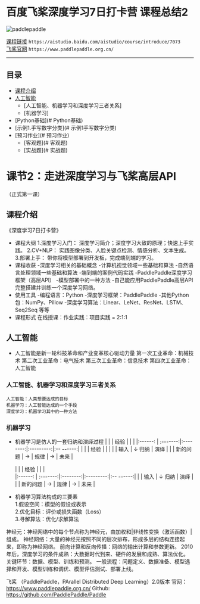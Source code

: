 # 百度飞桨深度学习7日打卡营 课程总结2
![paddlepaddle](https://paddlepaddle-org-cn.cdn.bcebos.com/paddle-site-front/favicon-128.png  "百度logo")

[课程链接](https://aistudio.baidu.com/aistudio/course/introduce/6771)	`https://aistudio.baidu.com/aistudio/course/introduce/7073`  
[飞桨官网](https://www.paddlepaddle.org.cn/)	`https://www.paddlepaddle.org.cn/`   

****
## 目录
* [课程介绍](#课程介绍)
* [人工智能](#人工智能)
    * [人工智能、机器学习和深度学习三者关系]
    * [机器学习]
* [Python基础](# Python基础)
* [示例1.手写数字分类](# 示例1手写数字分类)
* [预习作业](# 预习作业)
    * [客观题](# 客观题)
    * [实战题](# 实战题)

# 课节2：走进深度学习与飞桨高层API
（正式第一课）
## 课程介绍
《深度学习7日打卡营》
* 课程大纲
    1.深度学习入门：    深度学习简介；深度学习大致的原理；快速上手实践。
    2.CV+NLP：  实践图像分类、人脸关键点检测、情感分析、文本生成。
    3.部署上手：    带你将模型部署到开发板，完成端到端的学习。
* 课程收获
    -深度学习相关的基础概念
    -计算机视觉领域一些基础和算法
    -自然语言处理领域一些基础和算法
    -端到端的案例代码实践
    -PaddlePaddle深度学习框架（高层APl）
    -模型部署中的一种方法
    -自己能应用PaddlePaddle高层API完整搭建并训练一个深度学习网络。
* 使用工具
    -编程语言：Python
    -深度学习框架：PaddlePaddle
    -其他Python包：NumPy、Pillow
    -深度学习算法：Linear、LeNet、ResNet、LSTM、Seq2Seq 等等
* 课程形式
    在线授课：作业实践：项目实践 = 2:1:1

## 人工智能
* 人工智能是新一轮科技革命和产业变革核心驱动力量
    第一次工业革命：机械技术
    第二次工业革命：电气技术
    第三次工业革命：信息技术
    第四次工业革命：人工智能

### 人工智能、机器学习和深度学习三者关系

    人工智能：人类想要达成的目标
    机器学习：人工智能达成的一个手段
    深度学习：机器学习其中的一种方法

### 机器学习
* 机器学习是仿人的一套归纳和演绎过程
  |  	       |     	   | 	 经验	  |  	        |  	      	 | 
  |:------: | :-------:|:--------:|:---------:|:--  ------:|
  |  	       |     	   | 	 经验	  |  	        |  	      	 | 
  |  	   	   | 输入    |  ↓ 归纳  |   演绎	  |  	      	 | 
  | 新的问题 |   →     | 规律	    |     →     |     未来	 | 
  
  
  |  	       |     	   | 	 经验	  |  	        |  	      	 |  
  |:------: | :-------:|:--------:|:---------:|:--  ------:|
  |  	   	   | 输入    |  ↓ 归纳  |   演绎	  |  	      	 | 
  | 新的问题 |   →     | 规律	    |     →     |     未来	 | 
  
* 机器学习算法构成的三要素  
    1.假设空间：模型的假设或表示  
    2.优化目标：评价或损失函数（Loss）  
    3.寻解算法：优化/求解算法  

神经元：神经网络中的每个节点称为神经元，由加权和|非线性变换（激活函数）|组成。
神经网络：大量的神经元按照不同的层次排布，形成多层的结构连接起来，即称为神经网络。
前向计算和反向传播：网络的输出计算和参数更新。
2010年后，深度学习的条件成熟：大数据时代到来、硬件的发展和成熟、算法优化。
关键环节：数据、模型、训练和预测。
一般流程：问题定义、数据准备、模型选择和开发、模型训练和调优、模型评估测试、部署上线。

飞桨 （PaddlePaddle，PArallel Distributed Deep Learning）2.0版本 
官网：https://www.paddlepaddle.org.cn/
Github:	https://github.com/PaddlePaddle/Paddle




